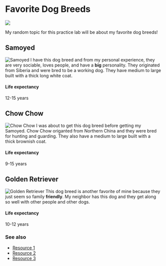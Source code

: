 # Favorite Dog Breeds
![](https://www.google.com/url?sa=i&url=https%3A%2F%2Fnews.harvard.edu%2Fgazette%2Fstory%2F2023%2F11%2Fwhat-shapes-your-dogs-personality%2F&psig=AOvVaw2HMx6_EJBatKcEJr_W_pXh&ust=1736980588834000&source=images&cd=vfe&opi=89978449&ved=0CBQQjRxqFwoTCMiL2Imj9ooDFQAAAAAdAAAAABAE)

My random topic for this practice lab will be about my favorite dog breeds!

## Samoyed
![Samoyed](https://cdn.britannica.com/87/235887-050-3B77621F/Samoyed-dog-mother-with-puppies.jpg)
I have this dog breed and from my personal experience, they are very sociable, loves people, and have a **big** personality. They originated from Siberia and were bred to be a working dog. They have medium to large built with a thick long white coat.

#### Life expectancy 
12-15 years

## Chow Chow
![Chow Chow](https://i.ytimg.com/vi/iGUzdwLHSdU/hq720.jpg?sqp=-oaymwEhCK4FEIIDSFryq4qpAxMIARUAAAAAGAElAADIQj0AgKJD&rs=AOn4CLCi-KNGNvjtfrhJ08GLW_W4kOe6aw)
I was about to get this dog breed before getting my Samoyed. Chow Chow origanted from Northern China and they were bred for hunting and guarding. They also have a medium to large built with a thick brownish coat.

#### Life expectancy 
9-15 years

## Golden Retriever
![Golden Retriever](https://images.photowall.com/products/57215/golden-retriever-puppy.jpg?h=699&q=85)
This dog breed is another favorite of mine because they just seem so family **friendly**. My neighbor has this dog and they get along so well with other people and other dogs. 

#### Life expectancy 
10-12 years

### See also
- [Resource 1](https://en.wikipedia.org/wiki/Samoyed_dog)
- [Resource 2](https://en.wikipedia.org/wiki/Chow_Chow)
- [Resource 3](https://en.wikipedia.org/wiki/Golden_Retriever)
